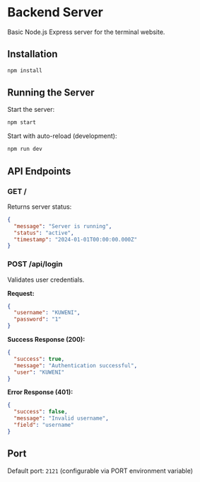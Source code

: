# Backend Server

Basic Node.js Express server for the terminal website.

## Installation

```bash
npm install
```

## Running the Server

Start the server:
```bash
npm start
```

Start with auto-reload (development):
```bash
npm run dev
```

## API Endpoints

### GET /

Returns server status:
```json
{
  "message": "Server is running",
  "status": "active",
  "timestamp": "2024-01-01T00:00:00.000Z"
}
```

### POST /api/login

Validates user credentials.

**Request:**
```json
{
  "username": "KUWENI",
  "password": "1"
}
```

**Success Response (200):**
```json
{
  "success": true,
  "message": "Authentication successful",
  "user": "KUWENI"
}
```

**Error Response (401):**
```json
{
  "success": false,
  "message": "Invalid username",
  "field": "username"
}
```

## Port

Default port: `2121` (configurable via PORT environment variable)


